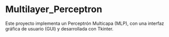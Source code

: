 # Multilayer_Perceptron
Este proyecto implementa un Perceptrón Multicapa (MLP), con una interfaz gráfica de usuario (GUI) y desarrollada con Tkinter. 
